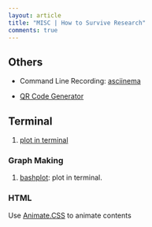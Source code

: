 ```yaml
---
layout: article
title: "MISC | How to Survive Research"
comments: true
---
```


## Others


* Command Line Recording: [asciinema](https://asciinema.org/)

* [QR Code Generator](https://www.unitag.io/qrcode)

## Terminal

1. [plot in terminal](https://github.com/glamp/bashplotlib)


### Graph Making

1. [bashplot](https://github.com/glamp/bashplotlib): plot in terminal.


### HTML

Use [Animate.CSS](https://github.com/daneden/animate.css) to animate contents